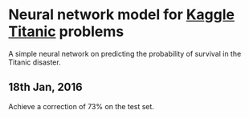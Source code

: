 # Neural network model for [Kaggle Titanic](https://www.kaggle.com/c/titanic) problems

A simple neural network on predicting the probability of survival in the Titanic disaster.

## 18th Jan, 2016

Achieve a correction of 73% on the test set.
